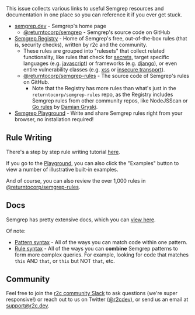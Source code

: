 This issue collects various links to useful Semgrep resources and documentation in one place so you can reference it if you ever get stuck.

* [semgrep.dev](https://semgrep.dev/) - Semgrep's home page
  * [@returntocorp/semgrep](https://github.com/returntocorp/semgrep) - Semgrep's source code on GitHub
* [Semgrep Registry](https://semgrep.dev/explore) - Home of Semgrep's free, out-of-the-box rules (that is, security checks), written by r2c and the community.
  * These rules are grouped into "rulesets" that collect related functionality, like rules that check for [secrets](https://semgrep.dev/p/secrets), target specific languages (e.g. [javascript](https://semgrep.dev/p/javascript)) or frameworks (e.g. [django](https://semgrep.dev/p/django)), or even entire vulnerability classes (e.g. [xss](https://semgrep.dev/p/xss) or [insecure
    transport](https://semgrep.dev/p/insecure-transport)).
  * [@returntocorp/semgrep-rules](https://github.com/returntocorp/semgrep-rules) - The source code of Semgrep's rules on GitHub.
    * Note that the Registry has more rules than what's just in the `returntocorp/semgrep-rules` repo, as the Registry includes Semgrep rules from other community repos, like NodeJSScan or [Go rules](https://github.com/dgryski/semgrep-go) by [Damian Gryski](https://twitter.com/dgryski).
* [Semgrep Playground](https://semgrep.dev/editor) - Write and share Semgrep rules right from your browser, no installation required!

## Rule Writing

There's a step by step rule writing tutorial [here](https://semgrep.dev/learn).

If you go to the [Playground](https://semgrep.dev/editor), you can also click the "Examples" button to view a number of illustrative built-in examples.

And of course, you can also review the over 1,000 rules in [@returntocorp/semgrep-rules](https://github.com/returntocorp/semgrep-rules).

## Docs

Semgrep has pretty extensive docs, which you can [view here](https://semgrep.dev/docs/).

Of note:
* [Pattern syntax](https://semgrep.dev/docs/writing-rules/pattern-syntax/) - All of the ways you can match code within one pattern.
* [Rule syntax](https://semgrep.dev/docs/writing-rules/rule-syntax/) - All of the ways you can **combine** Semgrep patterns to form more complex queries. For example, looking for code that matches `this` AND `that`, or `this` but NOT `that`, etc.

## Community

Feel free to join the [r2c community Slack](https://r2c.dev/slack) to ask questions (we're super responsive!) or reach out to us on Twitter ([@r2cdev](https://twitter.com/r2cdev)), or send us an email at support@r2c.dev.